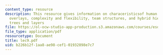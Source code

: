```yaml
---
content_type: resource
description: This resource gives information on characeristicsof human layered organizations,
  overlays, complexity and flexibility, team structures, and hybrid hierarchy or mixed
  trees and layers
file: https://ol-ocw-studio-app-production.s3.amazonaws.com/courses/esd-342-advanced-system-architecture-spring-2006/b226b12f1aa8ae98cef101932898e7c7_lec9.pdf
file_type: application/pdf
resourcetype: Document
title: lec9.pdf
uid: b226b12f-1aa8-ae98-cef1-01932898e7c7
---
```

